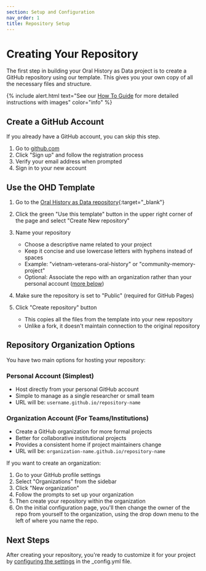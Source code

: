 ```yaml
---
section: Setup and Configuration
nav_order: 1
title: Repository Setup
---
```


# Creating Your Repository

The first step in building your Oral History as Data project is to create a GitHub repository using our template. This gives you your own copy of all the necessary files and structure.

{% include alert.html text="See our [How To Guide](/content/how-to/create-github-repository.html) for more detailed instructions with images" color="info" %}

## Create a GitHub Account

If you already have a GitHub account, you can skip this step.

1. Go to [github.com](https://github.com/)
2. Click "Sign up" and follow the registration process
3. Verify your email address when prompted
4. Sign in to your new account

## Use the OHD Template

1. Go to the [Oral History as Data repository](https://github.com/oralhistoryasdata/oralhistoryasdata.github.io){:target="_blank"}

2. Click the green "Use this template" button in the upper right corner of the page and select "Create New repository" 

3. Name your repository
   - Choose a descriptive name related to your project 
   - Keep it concise and use lowercase letters with hyphens instead of spaces
   - Example: "vietnam-veterans-oral-history" or "community-memory-project"
   - Optional: Associate the repo with an organization rather than your personal account ([more below](#repository-organization-options))

4. Make sure the repository is set to "Public" (required for GitHub Pages)

5. Click "Create repository" button
   - This copies all the files from the template into your new repository
   - Unlike a fork, it doesn't maintain connection to the original repository

## Repository Organization Options

You have two main options for hosting your repository:

### Personal Account (Simplest)
- Host directly from your personal GitHub account
- Simple to manage as a single researcher or small team
- URL will be: `username.github.io/repository-name`

### Organization Account (For Teams/Institutions)
- Create a GitHub organization for more formal projects
- Better for collaborative institutional projects
- Provides a consistent home if project maintainers change
- URL will be: `organization-name.github.io/repository-name`

If you want to create an organization:
1. Go to your GitHub profile settings
2. Select "Organizations" from the sidebar
3. Click "New organization"
4. Follow the prompts to set up your organization
5. Then create your repository within the organization
6. On the initial configuration page, you'll then change the owner of the repo from yourself to the organization, using the drop down menu to the left of where you name the repo.

## Next Steps

After creating your repository, you're ready to customize it for your project by [configuring the settings](configuration.html) in the _config.yml file.